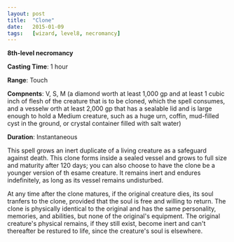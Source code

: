 ```yaml
---
layout: post
title:  "Clone"
date:   2015-01-09
tags:   [wizard, level8, necromancy]
---
```


**8th-level necromancy**

**Casting Time**: 1 hour

**Range**: Touch

**Compnents**: V, S, M (a diamond worth at least 1,000 gp and at least 1 cubic inch of flesh of the creature that is to be cloned, which the spell consumes, and a vesselw orth at least 2,000 gp that has a sealable lid and is large enough to hold a Medium creature, such as a huge urn, coffin, mud-filled cyst in the ground, or crystal container filled with salt water)

**Duration**: Instantaneous

This spell grows an inert duplicate of a living creature as a safeguard against death. This clone forms inside a sealed vessel and grows to full size and maturity after 120 days; you can also choose to have the clone be a younger version of th esame creature. It remains inert and endures indefinitely, as long as its vessel remains undisturbed.

At any time after the clone matures, if the original creature dies, its soul tranfers to the clone, provided that the soul is free and willing to return. The clone is physically identical to the original and has the same personality, memories, and abilities, but none of the original's equipment. The original creature's physical remains, if they still exist, become inert and can't thereafter be restured to life, since the creature's soul is elsewhere.
